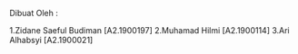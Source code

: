 Dibuat Oleh :

1.Zidane Saeful Budiman [A2.1900197]
2.Muhamad Hilmi [A2.1900114]
3.Ari Alhabsyi [A2.1900021]